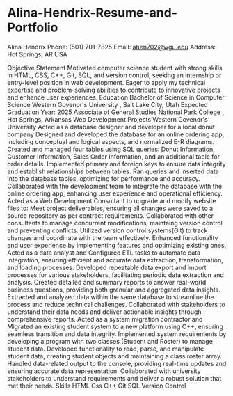 # Alina-Hendrix-Resume-and-Portfolio
Alina Hendrix
Phone: (501) 701-7825
Email: ahen702@wgu.edu
Address: Hot Springs, AR USA

Objective Statement
Motivated computer science student with strong skills in HTML, CSS, C++, Git, SQL, and version control, seeking an internship or entry-level position in web development. Eager to apply my technical expertise and problem-solving abilities to contribute to innovative projects and enhance user experiences.
Education
Bachelor of Science in Computer Science
Western Govenor's University , Salt Lake City, Utah
Expected Graduation Year: 2025
Associate of General Studies
National Park College , Hot Springs, Arkansas
Web Development Projects
Western Govenor's University
Acted as a database designer and developer for a local donut company
Designed and developed the database for an online ordering app, including conceptual and logical aspects, and normalized E-R diagrams. Created and managed four tables using SQL queries: Donut Information, Customer Information, Sales Order Information, and an additional table for order details. Implemented primary and foreign keys to ensure data integrity and establish relationships between tables. Ran queries and inserted data into the database tables, optimizing for performance and accuracy. Collaborated with the development team to integrate the database with the online ordering app, enhancing user experience and operational efficiency.
Acted as a Web Development Consultant to upgrade and modify website files to:
Meet project deliverables, ensuring all changes were saved to a source repository as per contract requirements.
Collaborated with other consultants to manage concurrent modifications, maintaing version control and preventing conflicts.
Utilized version control systems(Git) to track changes and coordinate with the team effectively.
Enhanced functionality and user experience by implementing features and optimizing existing ones.
Acted as a data analyst and Configured ETL tasks to automate data integration, ensuring efficient and accurate data extraction, transformation, and loading processes. Developed repeatable data export and import processes for various stakeholders, facilitating periodic data extraction and analysis. Created detailed and summary reports to answer real-world business questions, providing both granular and aggregated data insights. Extracted and analyzed data within the same database to streamline the process and reduce technical challenges. Collaborated with stakeholders to understand their data needs and deliver actionable insights through comprehensive reports.
Acted as a system migration contractor and Migrated an existing student system to a new platform using C++, ensuring seamless transition and data integrity. Implemented system requirements by developing a program with two classes (Student and Roster) to manage student data. Developed functionality to read, parse, and manipulate student data, creating student objects and maintaining a class roster array. Handled data-related output to the console, providing real-time updates and ensuring accurate data representation. Collaborated with university stakeholders to understand requirements and deliver a robust solution that met their needs.
Skills
HTML
Css
C++
Git
SQL
Version Control
